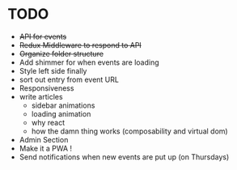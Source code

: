 # TODO
- ~~API for events~~
- ~~Redux Middleware to respond to API~~
- ~~Organize folder structure~~
- Add shimmer for when events are loading
- Style left side finally 
- sort out entry from event URL
- Responsiveness
- write articles
    - sidebar animations
    - loading animation
    - why react
    - how the damn thing works (composability and virtual dom)
- Admin Section
- Make it a PWA !
- Send notifications when new events are put up (on Thursdays)